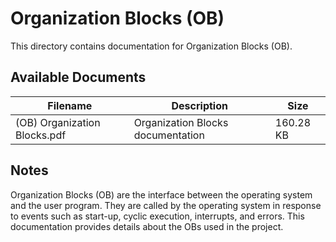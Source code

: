 # Organization Blocks (OB)

This directory contains documentation for Organization Blocks (OB).

## Available Documents

| Filename | Description | Size |
|----------|-------------|------|
| (OB) Organization Blocks.pdf | Organization Blocks documentation | 160.28 KB |

## Notes

Organization Blocks (OB) are the interface between the operating system and the user program. They are called by the operating system in response to events such as start-up, cyclic execution, interrupts, and errors. This documentation provides details about the OBs used in the project.